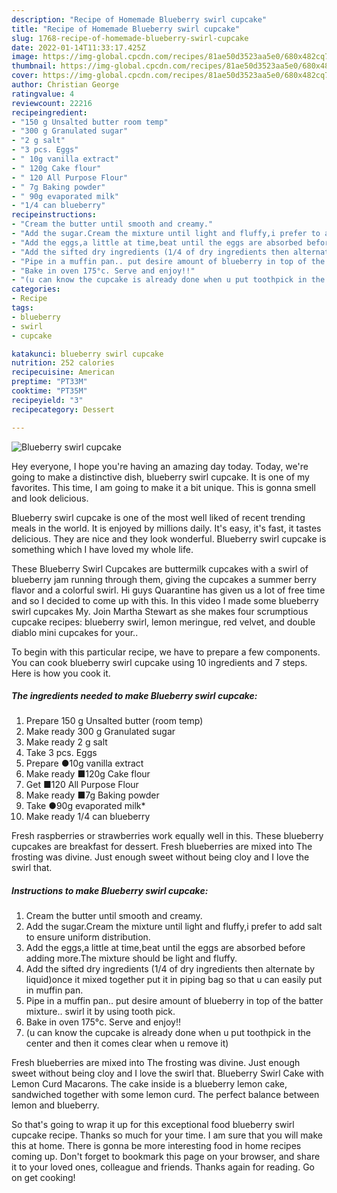 ```yaml
---
description: "Recipe of Homemade Blueberry swirl cupcake"
title: "Recipe of Homemade Blueberry swirl cupcake"
slug: 1768-recipe-of-homemade-blueberry-swirl-cupcake
date: 2022-01-14T11:33:17.425Z
image: https://img-global.cpcdn.com/recipes/81ae50d3523aa5e0/680x482cq70/blueberry-swirl-cupcake-recipe-main-photo.jpg
thumbnail: https://img-global.cpcdn.com/recipes/81ae50d3523aa5e0/680x482cq70/blueberry-swirl-cupcake-recipe-main-photo.jpg
cover: https://img-global.cpcdn.com/recipes/81ae50d3523aa5e0/680x482cq70/blueberry-swirl-cupcake-recipe-main-photo.jpg
author: Christian George
ratingvalue: 4
reviewcount: 22216
recipeingredient:
- "150 g Unsalted butter room temp"
- "300 g Granulated sugar"
- "2 g salt"
- "3 pcs. Eggs"
- " 10g vanilla extract"
- " 120g Cake flour"
- " 120 All Purpose Flour"
- " 7g Baking powder"
- " 90g evaporated milk"
- "1/4 can blueberry"
recipeinstructions:
- "Cream the butter until smooth and creamy."
- "Add the sugar.Cream the mixture until light and fluffy,i prefer to add salt to ensure uniform distribution."
- "Add the eggs,a little at time,beat until the eggs are absorbed before adding more.The mixture should be light and fluffy."
- "Add the sifted dry ingredients (1/4 of dry ingredients then alternate by liquid)once it mixed together put it in piping bag so that u can easily put in muffin pan."
- "Pipe in a muffin pan.. put desire amount of blueberry in top of the batter mixture.. swirl it by using tooth pick."
- "Bake in oven 175°c. Serve and enjoy!!"
- "(u can know the cupcake is already done when u put toothpick in the center and then it comes clear when u remove it)"
categories:
- Recipe
tags:
- blueberry
- swirl
- cupcake

katakunci: blueberry swirl cupcake 
nutrition: 252 calories
recipecuisine: American
preptime: "PT33M"
cooktime: "PT35M"
recipeyield: "3"
recipecategory: Dessert

---
```



![Blueberry swirl cupcake](https://img-global.cpcdn.com/recipes/81ae50d3523aa5e0/680x482cq70/blueberry-swirl-cupcake-recipe-main-photo.jpg)

Hey everyone, I hope you're having an amazing day today. Today, we're going to make a distinctive dish, blueberry swirl cupcake. It is one of my favorites. This time, I am going to make it a bit unique. This is gonna smell and look delicious.

Blueberry swirl cupcake is one of the most well liked of recent trending meals in the world. It is enjoyed by millions daily. It's easy, it's fast, it tastes delicious. They are nice and they look wonderful. Blueberry swirl cupcake is something which I have loved my whole life.

These Blueberry Swirl Cupcakes are buttermilk cupcakes with a swirl of blueberry jam running through them, giving the cupcakes a summer berry flavor and a colorful swirl. Hi guys Quarantine has given us a lot of free time and so I decided to come up with this. In this video I made some blueberry swirl cupcakes My. Join Martha Stewart as she makes four scrumptious cupcake recipes: blueberry swirl, lemon meringue, red velvet, and double diablo mini cupcakes for your..


To begin with this particular recipe, we have to prepare a few components. You can cook blueberry swirl cupcake using 10 ingredients and 7 steps. Here is how you cook it.

<!--inarticleads1-->

##### The ingredients needed to make Blueberry swirl cupcake:

1. Prepare 150 g Unsalted butter (room temp)
1. Make ready 300 g Granulated sugar
1. Make ready 2 g salt
1. Take 3 pcs. Eggs
1. Prepare  ●10g vanilla extract
1. Make ready  ■120g Cake flour
1. Get  ■120 All Purpose Flour
1. Make ready  ■7g Baking powder
1. Take  ●90g evaporated milk*
1. Make ready 1/4 can blueberry


Fresh raspberries or strawberries work equally well in this. These blueberry cupcakes are breakfast for dessert. Fresh blueberries are mixed into The frosting was divine. Just enough sweet without being cloy and I love the swirl that. 

<!--inarticleads2-->

##### Instructions to make Blueberry swirl cupcake:

1. Cream the butter until smooth and creamy.
1. Add the sugar.Cream the mixture until light and fluffy,i prefer to add salt to ensure uniform distribution.
1. Add the eggs,a little at time,beat until the eggs are absorbed before adding more.The mixture should be light and fluffy.
1. Add the sifted dry ingredients (1/4 of dry ingredients then alternate by liquid)once it mixed together put it in piping bag so that u can easily put in muffin pan.
1. Pipe in a muffin pan.. put desire amount of blueberry in top of the batter mixture.. swirl it by using tooth pick.
1. Bake in oven 175°c. Serve and enjoy!!
1. (u can know the cupcake is already done when u put toothpick in the center and then it comes clear when u remove it)


Fresh blueberries are mixed into The frosting was divine. Just enough sweet without being cloy and I love the swirl that. Blueberry Swirl Cake with Lemon Curd Macarons. The cake inside is a blueberry lemon cake, sandwiched together with some lemon curd. The perfect balance between lemon and blueberry. 

So that's going to wrap it up for this exceptional food blueberry swirl cupcake recipe. Thanks so much for your time. I am sure that you will make this at home. There is gonna be more interesting food in home recipes coming up. Don't forget to bookmark this page on your browser, and share it to your loved ones, colleague and friends. Thanks again for reading. Go on get cooking!
